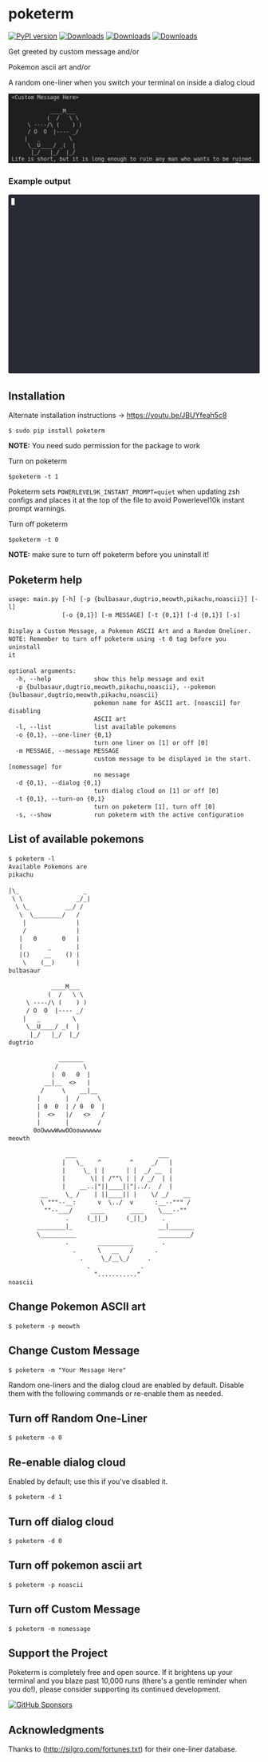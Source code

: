 # poketerm
[![PyPI version](https://badge.fury.io/py/poketerm.svg)](https://badge.fury.io/py/poketerm)
[![Downloads](https://pepy.tech/badge/poketerm)](https://pepy.tech/project/poketerm)
[![Downloads](https://pepy.tech/badge/poketerm/month)](https://pepy.tech/project/poketerm/month)
[![Downloads](https://pepy.tech/badge/poketerm/week)](https://pepy.tech/project/poketerm/week)

Get greeted by custom message and/or

Pokemon ascii art and/or

A random one-liner when you switch your terminal on inside a dialog cloud

![alt text](https://github.com/devarshi16/TerminalWelcome/blob/master/poke.png)

### Example output
![Poketerm demo](demo.gif)


## Installation
Alternate installation instructions -> https://youtu.be/JBUYfeah5c8
```
$ sudo pip install poketerm
```
**NOTE:** You need sudo permission for the package to work

Turn on poketerm
```
$poketerm -t 1
```
Poketerm sets `POWERLEVEL9K_INSTANT_PROMPT=quiet` when updating zsh
configs and places it at the top of the file to avoid Powerlevel10k
instant prompt warnings.

Turn off poketerm
```
$poketerm -t 0
```

**NOTE:** make sure to turn off poketerm before you uninstall it!

## Poketerm help
```
usage: main.py [-h] [-p {bulbasaur,dugtrio,meowth,pikachu,noascii}] [-l]
               [-o {0,1}] [-m MESSAGE] [-t {0,1}] [-d {0,1}] [-s]

Display a Custom Message, a Pokemon ASCII Art and a Random Oneliner.
NOTE: Remember to turn off poketerm using -t 0 tag before you uninstall
it

optional arguments:
  -h, --help            show this help message and exit
  -p {bulbasaur,dugtrio,meowth,pikachu,noascii}, --pokemon {bulbasaur,dugtrio,meowth,pikachu,noascii}
                        pokemon name for ASCII art. [noascii] for disabling
                        ASCII art
  -l, --list            list available pokemons
  -o {0,1}, --one-liner {0,1}
                        turn one liner on [1] or off [0]
  -m MESSAGE, --message MESSAGE
                        custom message to be displayed in the start. [nomessage] for
                        no message
  -d {0,1}, --dialog {0,1}
                        turn dialog cloud on [1] or off [0]
  -t {0,1}, --turn-on {0,1}
                        turn on poketerm [1], turn off [0]
  -s, --show            run poketerm with the active configuration
```

## List of available pokemons
```
$ poketerm -l
Available Pokemons are
pikachu

|\_                  _ 
 \ \               _/_|
  \ \_          __/ /
   \  \________/   /
    |              |
    /              |
   |   0       0   |
   |       _       |
   |()    __    () |
    \    (__)      |
bulbasaur
 
            ____M___
           (  /   \ \
     \ ----/\ (    ) )
     / O  O  |---- _/
    |   _         \
     \__U____/ _(  |
      |_/   |_/  |_/
dugtrio

              _______
             /       \
            |  0   0  |
          __|__  <>   | 
         /     \    __|__
        |       |  /     \
        | 0  0  | / 0  0  |
        |  <>   |/   <>   /
        |       |        /
       0oOwwwWwwOOoowwwwww
meowth

                ___                       ___ 
               |   \_    ^        ^     _/   |
               |     \_ | |      | |  _/ __  |
               |       \| | /""\ | | / _/  | |
               |    __..|"||____||"|../.  /  |
         __     \_ /    | ||____|| |    \/ _/    __ 
         \ """--__:      v  \../  v      :__--""" / 
          ""--___/     ____       ____    \___--""
                .     (_||_)     (_||_)    .
        ________|_                        __|_______
        \__________                       _________/
                .        __________        .
                  .      \   __   /      .
                    .     \_/__\_/     .
                      .              .
                        "..........."
noascii
```

## Change Pokemon ASCII art
```
$ poketerm -p meowth
```

## Change Custom Message
```
$ poketerm -m "Your Message Here"
```

Random one-liners and the dialog cloud are enabled by default. Disable them with the following commands or re-enable them as needed.

## Turn off Random One-Liner
```
$ poketerm -o 0
```

## Re-enable dialog cloud
Enabled by default; use this if you've disabled it.
```
$ poketerm -d 1
```

## Turn off dialog cloud
```
$ poketerm -d 0
```

## Turn off pokemon ascii art
```
$ poketerm -p noascii
```

## Turn off Custom Message
```
$ poketerm -m nomessage
```

## Support the Project

Poketerm is completely free and open source. If it brightens up your
terminal and you blaze past 10,000 runs (there's a gentle reminder when
you do!), please consider supporting its continued development.

[![GitHub Sponsors](https://img.shields.io/badge/Sponsor-%E2%9D%A4-ff69b4?style=for-the-badge&logo=github-sponsors)](https://github.com/sponsors/devarshi16)

## Acknowledgments

Thanks to (http://silgro.com/fortunes.txt) for their one-liner database.
